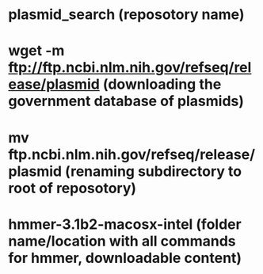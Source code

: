 # plasmid_search (reposotory name)

# wget -m ftp://ftp.ncbi.nlm.nih.gov/refseq/release/plasmid (downloading the government database of plasmids)

# mv ftp.ncbi.nlm.nih.gov/refseq/release/plasmid (renaming subdirectory to root of reposotory)

# hmmer-3.1b2-macosx-intel (folder name/location with all commands for hmmer, downloadable content)

